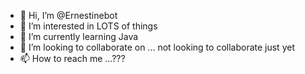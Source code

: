 - 👋 Hi, I’m @Ernestinebot
- 👀 I’m interested in LOTS of things
- 🌱 I’m currently learning Java
- 💞️ I’m looking to collaborate on ... not looking to collaborate just yet
- 📫 How to reach me ...???

<!---
Ernestinebot/Ernestinebot is a ✨ special ✨ repository because its `README.md` (this file) appears on your GitHub profile.
You can click the Preview link to take a look at your changes.
--->
